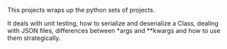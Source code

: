 This projects wraps up the python sets of projects.

It deals with unit testing, how to serialize and deserialize a Class, dealing with JSON files, differences between *args and **kwargs and how to use them strategically.